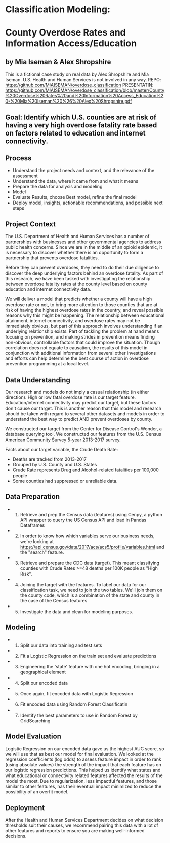# Classification Modeling:
# County Overdose Rates and Information Access/Education 
## by Mia Iseman & Alex Shropshire
This is a fictional case study on real data by Alex Shropshire and Mia Iseman. U.S. Health and Human Services is not involved in any way.
REPO: 
https://github.com/MIAISEMAN/overdose_classification
PRESENTATIN: https://github.com/MIAISEMAN/overdose_classification/blob/master/County%20Overdose%20Rates%20and%20Information%20Access_Education%20-%20Mia%20Iseman%20%26%20Alex%20Shropshire.pdf


## Goal: Identify which U.S. counties are at risk of having a very high overdose fatality rate based on factors related to education and internet connectivity.

## Process
- Understand the project needs and context, and the relevance of the assessment
- Understand the data, where it came from and what it means
- Prepare the data for analysis and modeling
- Model
- Evaluate Results, choose Best model, refine the final model
- Deploy model, insights, actionable recommendations, and possible next steps

## Project Context
The U.S. Department of Health and Human Services has a number of partnerships with businesses and other governmental agencies to address public health concerns. Since we are in the middle of an opioid epidemic, it is necessary to discover whether there is an opportunity to form a partnership that prevents overdose fatalities.

Before they can prevent overdoses, they need to do their due diligence to discover the deep underlying factors behind an overdose fatality. As part of this research, we have been tasked with investigating the relationship between overdose fatality rates at the county level based on county education and internet connectivity data. 

We will deliver a model that predicts whether a county will have a high overdose rate or not, to bring more attention to those counties that are at risk of having the highest overdose rates in the country, and reveal possible reasons why this might be happening. The relationship between educational attainment, internet connectivity, and overdose rates may not be immediately obvious, but part of this approach involves understanding if an underlying relationship exists. Part of tackling the problem at hand means focusing on prevention, and making strides in prevention means finding non-obvious, controllable factors that could improve the situation. Though correlation does not equate to causation, the results of this model in conjunction with additional information from several other investigations and efforts can help determine the best course of action in overdose prevention programming at a local level.

## Data Understanding
Our research and models do not imply a casual relationship (in either direction). High or low fatal overdose rate is our target feature. Education/internet connectivity may predict our target, but these factors don't cause our target. This is another reason that this model and research should be taken with regard to several other datasets and models in order to understand the best way to predict AND prevent overdoses by county.

We constructed our target from the Center for Disease Control's Wonder, a database querying tool. We constructed our features from the U.S. Census American Community Survey 5-year 2013-2017 survey.

Facts about our target variable, the Crude Death Rate:

- Deaths are tracked from 2013-2017
- Grouped by U.S. County and U.S. States
- Crude Rate represents Drug and Alcohol-related fatalities per 100,000 people
- Some counties had suppressed or unreliable data.


## Data Preparation
- 1. Retrieve and prep the Census data (features) using Cenpy, a python API wrapper to query the US Census API and load in Pandas Dataframes
- 2. In order to know how which variables serve our business needs, we're looking at https://api.census.gov/data/2017/acs/acs5/profile/variables.html and the "search" feature.
- 3. Retrieve and prepare the CDC data (target). This meant classifying counties with Crude Rates >=48 deaths per 100K people as "High Risk".
- 4. Joining the target with the features. To label our data for our classification task, we need to join the two tables. We'll join them on the county code, which is a combination of the state and county in the case of the Census features
- 5. Investigate the data and clean for modeling purposes.

## Modeling
- 1. Split our data into training and test sets
- 2. Fit a Logistic Regression on the train set and evaluate predictions
- 3. Engineering the 'state' feature with one hot encoding, bringing in a geographical element
- 4. Split our encoded data
- 5. Once again, fit encoded data with Logistic Regression
- 6. Fit encoded data using Random Forest Classificatin
- 7. Identify the best parameters to use in Random Forest by GridSearching

## Model Evaluation
Logistic Regression on our encoded data gave us the highest AUC score, so we will use that as best our model for final evaluation. We looked at the regression coefficients (log odds) to assess feature impact in order to rank (using absolute values) the strength of the impact that each feature has on our logistic regression predictions. This helped us identify what states and what educational or connectivity related features affected the results of the model the most. Due to regularization, less impactful features, and those similar to other features, has their eventual impact minimized to reduce the possibility of an overfit model.

## Deployment
After the Health and Human Services Department decides on what decision thresholds suit their causes, we recommend pairing this data with a lot of other features and reports to ensure you are making well-informed decisions.













